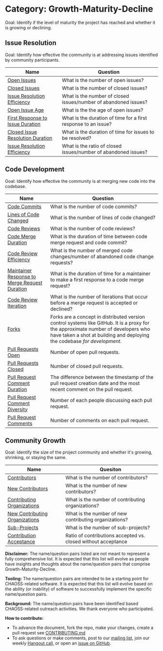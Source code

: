 # Category: Growth-Maturity-Decline

Goal: Identify if the level of maturity the project has reached and whether it is growing or declining.

## Issue Resolution

Goal: Identify how effective the community is at addressing issues identified by community participants.

Name | Question
--- | ---
[Open Issues](activity-metrics/open-issues.md) | What is the number of open issues?
[Closed Issues](activity-metrics/closed-issues.md) | What is the number of closed issues?
[Issue Resolution Efficiency](activity-metrics/issue-resolution-efficiency.md) | What is the number of closed issues/number of abandoned issues?
[Open Issue Age](activity-metrics/open-issue-age.md) | What is the the age of open issues?
[First Response to Issue Duration](activity-metrics/first-response-to-issue-duration.md) | What is the duration of time for a first response to an issue?
[Closed Issue Resolution Duration](activity-metrics/closed-issue-resolution-duration.md) | What is the duration of time for issues to be resolved?
[Issue Resolution Efficiency](activity-metrics/issue-resolution-efficiency.md) |  What is the ratio of closed issues/number of abandoned issues?


## Code Development

Goal: Identify how effective the community is at merging new code into the codebase.

Name | Question
--- | ---
[Code Commits](activity-metrics/code-commits.md) | What is the number of code commits?
[Lines of Code Changed](activity-metrics/lines-of-code-changed.md) | What is the number of lines of code changed?
[Code Reviews](activity-metrics/code-reviews.md) | What is the number of code reviews?
[Code Merge Duration](activity-metrics/code-merge-duration.md) | What is the duration of time between code merge request and code commit?
[Code Review Efficiency](activity-metrics/code-review-efficiency.md) | What is the number of merged code changes/number of abandoned code change requests?
[Maintainer Response to Merge Request Duration](activity-metrics/maintainer-response-to-merge-request-duration.md) | What is the duration of time for a maintainer to make a first response to a code merge request?
[Code Review Iteration](activity-metrics/code-review-iteration.md) | What is the number of iterations that occur before a merge request is accepted or declined?
[Forks](activity-metrics/forks.md) | Forks are a concept in distributed version control systems like GitHub. It is a proxy for the approximate number of developers who have taken a shot at building and deploying the codebase *for development*.
[Pull Requests Open](activity-metrics/pull-requests-open.md) | Number of open pull requests.
[Pull Requests Closed](activity-metrics/pull-requests-made-closed.md) | Number of closed pull requests.
[Pull Request Comment Duration](activity-metrics/pull-requests-comment-duration.md) | The difference between the timestamp of the pull request creation date and the most recent comment on the pull request.
[Pull Request Comment Diversity](activity-metrics/pull-requests-comment-diversity.md) | Number of each people discussing each pull request.
[Pull Request Comments](activity-metrics/pull-request-comments.md) | Number of comments on each pull request. 


[](activity-metrics/)

## Community Growth

Goal: Identify the size of the project community and whether it's growing, shrinking, or staying the same.

Name | Quesiton
--- | ---
[Contributors](activity-metrics/contributors.md) | What is the number of contributors?
[New Contributors](activity-metrics/new-contributors.md) | What is the number of new contributors?
[Contributing Organizations](activity-metrics/contributing-organizations.md) | What is the number of contributing organizations?
[New Contributing Organizations](activity-metrics/new-contributing-organizations.md) | What is the number of new contributing organizations?
[Sub-Projects](activity-metrics/sub-projects.md) | What is the number of sub-projects?
[Contribution Acceptance](activity-metrics/contribution-acceptance.md)  | Ratio of contributions accepted vs. closed without acceptance


**Disclaimer:**
The name/question pairs listed are not meant to represent a fully comprehensive list. It is expected that this list will evolve as people have insights and thoughts about the name/question pairs that comprise Growth-Maturity-Decline.

**Tooling:**
The name/question pairs are intended to be a starting point for CHAOSS-related software. It is expected that this list will evolve based on the ability (or inability) of software to successfully implement the specific name/question pairs.

**Background:**
The name/question pairs have been identified based CHAOSS-related outreach activities. We thank everyone who participated.

**How to contribute:**
- To advance the document, fork the repo, make your changes, create a pull request see [CONTRIBUTING.md][contrib]
- To ask questions or make comments, post to our [mailing list][ml], join our weekly [Hangout call][ho], or open an [issue on GitHub][issue].

[contrib]: .github/CONTRIBUTING.md
[ml]: https://wiki.linuxfoundation.org/chaoss/metrics#mail-list
[ho]: https://wiki.linuxfoundation.org/chaoss/metrics#weekly-hangout
[issue]: https://github.com/chaoss/metrics/issues
